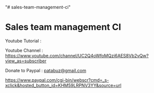 "# sales-team-management-ci" 



Sales team management CI
===========================

Youtube Tutorial : 

Youtube Channel : https://www.youtube.com/channel/UC2Q4oWfoMQzi6AES8Vb2vQw?view_as=subscriber

Donate to Paypal : patabuz@gmail.com

https://www.paypal.com/cgi-bin/webscr?cmd=_s-xclick&hosted_button_id=KHM59LRPNV3YY&source=url

